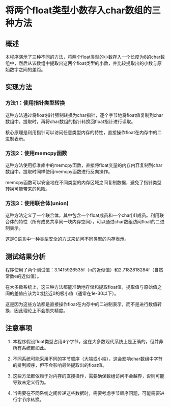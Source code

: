 # 将两个float类型小数存入char数组的三种方法

## 概述

本程序演示了三种不同的方法，将两个float类型的小数存入一个长度为8的char数组中，然后从该数组中提取出这两个float类型的小数，并比较提取出的小数与原始数字之间的差距。

## 实现方法

### 方法1：使用指针类型转换

这种方法通过将float指针强制转换为char指针，逐个字节地将float值复制到char数组中。提取时，再将char数组的指针转换回float指针进行读取。

核心原理是利用指针可以访问任意类型内存的特性，直接操作float在内存中的二进制表示。

### 方法2：使用memcpy函数

这种方法使用标准库中的memcpy函数，直接将float变量的内存内容复制到char数组中。提取时同样使用memcpy函数进行反向操作。

memcpy函数可以安全地在不同类型的内存区域之间复制数据，避免了指针类型转换可能带来的风险。

### 方法3：使用联合体(union)

这种方法定义了一个联合体，其中包含一个float成员和一个char[4]成员。利用联合体的特性（所有成员共享同一块内存空间），可以通过char数组访问float的二进制表示。

这是C语言中一种类型安全的方式来访问不同类型的内存表示。

## 测试结果分析

程序使用了两个测试值：3.1415926535f（π的近似值）和2.7182818284f（自然常数e的近似值）。

在大多数系统上，这三种方法都能准确地存储和提取float值，提取值与原始值之间的差值应该为0或接近0的极小值（通常在1e-30以下）。

这是因为这些方法都是直接操作float在内存中的二进制表示，而不是进行数值转换，因此理论上不会损失精度。

## 注意事项

1. 本程序假设float类型占用4个字节，这在大多数现代系统上是正确的，但并非所有系统都如此。

2. 不同系统可能采用不同的字节顺序（大端或小端），这会影响char数组中字节的排列顺序，但不会影响最终提取出的float值。

3. 这些方法都依赖于对内存的直接操作，需要确保数组访问不会越界，否则可能导致未定义行为。

4. 当需要在不同系统之间传递这些数据时，需要考虑字节顺序问题，可能需要进行字节序转换。
